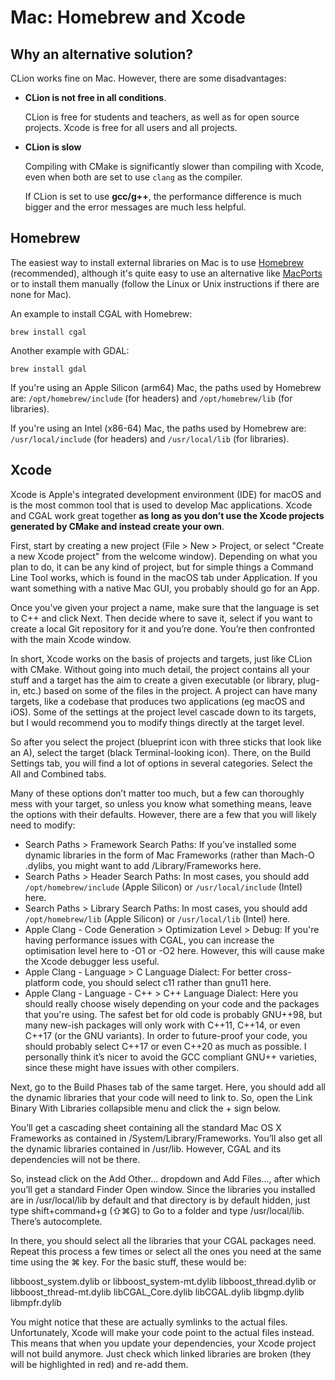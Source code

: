 
# Mac: Homebrew and Xcode

## Why an alternative solution?

CLion works fine on Mac. However, there are some disadvantages:

* **CLion is not free in all conditions**.

	CLion is free for students and teachers, as well as for open source projects. Xcode is free for all users and all projects.
    
* **CLion is slow**
	
	Compiling with CMake is significantly slower than compiling with Xcode, even when both are set to use `clang` as the compiler.
    
	If CLion is set to use **gcc/g++**, the performance difference is much bigger and the error messages are much less helpful.

## Homebrew

The easiest way to install external libraries on Mac is to use [Homebrew](https://brew.sh) (recommended), although it's quite easy to use an alternative like [MacPorts](https://www.macports.org) or to install them manually (follow the Linux or Unix instructions if there are none for Mac).

An example to install CGAL with Homebrew:

```
brew install cgal
```

Another example with GDAL:

```
brew install gdal
```

If you're using an Apple Silicon (arm64) Mac, the paths used by Homebrew are: `/opt/homebrew/include` (for headers) and `/opt/homebrew/lib` (for libraries).

If you're using an Intel (x86-64) Mac, the paths used by Homebrew are: `/usr/local/include` (for headers) and `/usr/local/lib` (for libraries).

## Xcode

Xcode is Apple's integrated development environment (IDE) for macOS and is the most common tool that is used to develop Mac applications. Xcode and CGAL work great together **as long as you don’t use the Xcode projects generated by CMake and instead create your own**.

First, start by creating a new project (File > New > Project, or select "Create a new Xcode project" from the welcome window). Depending on what you plan to do, it can be any kind of project, but for simple things a Command Line Tool works, which is found in the macOS tab under Application. If you want something with a native Mac GUI, you probably should go for an App.

Once you’ve given your project a name, make sure that the language is set to C++ and click Next. Then decide where to save it, select if you want to create a local Git repository for it and you’re done. You’re then confronted with the main Xcode window.

In short, Xcode works on the basis of projects and targets, just like CLion with CMake. Without going into much detail, the project contains all your stuff and a target has the aim to create a given executable (or library, plug-in, etc.) based on some of the files in the project. A project can have many targets, like a codebase that produces two applications (eg macOS and iOS). Some of the settings at the project level cascade down to its targets, but I would recommend you to modify things directly at the target level.

So after you select the project (blueprint icon with three sticks that look like an A), select the target (black Terminal-looking icon). There, on the Build Settings tab, you will find a lot of options in several categories. Select the All and Combined tabs.

Many of these options don’t matter too much, but a few can thoroughly mess with your target, so unless you know what something means, leave the options with their defaults. However, there are a few that you will likely need to modify:

* Search Paths > Framework Search Paths: If you’ve installed some dynamic libraries in the form of Mac Frameworks (rather than Mach-O .dylibs, you might want to add /Library/Frameworks here.
* Search Paths > Header Search Paths: In most cases, you should add `/opt/homebrew/include` (Apple Silicon) or `/usr/local/include` (Intel) here.
* Search Paths > Library Search Paths: In most cases, you should add `/opt/homebrew/lib` (Apple Silicon) or `/usr/local/lib` (Intel) here.
* Apple Clang - Code Generation > Optimization Level > Debug: If you're having performance issues with CGAL, you can increase the optimisation level here to -O1 or -O2 here. However, this will cause make the Xcode debugger less useful.
* Apple Clang - Language > C Language Dialect: For better cross-platform code, you should select c11 rather than gnu11 here.
* Apple Clang - Language - C++ > C++ Language Dialect: Here you should really choose wisely depending on your code and the packages that you're using. The safest bet for old code is probably GNU++98, but many new-ish packages will only work with C++11, C++14, or even C++17 (or the GNU variants). In order to future-proof your code, you should probably select C++17 or even C++20 as much as possible. I personally think it’s nicer to avoid the GCC compliant GNU++ varieties, since these might have issues with other compilers.

Next, go to the Build Phases tab of the same target. Here, you should add all the dynamic libraries that your code will need to link to. So, open the Link Binary With Libraries collapsible menu and click the + sign below.

You’ll get a cascading sheet containing all the standard Mac OS X Frameworks as contained in /System/Library/Frameworks. You’ll also get all the dynamic libraries contained in /usr/lib. However, CGAL and its dependencies will not be there.

So, instead click on the Add Other… dropdown and Add Files…, after which you’ll get a standard Finder Open window. Since the libraries you installed are in /usr/local/lib by default and that directory is by default hidden, just type shift+command+g (⇧⌘G) to Go to a folder and type /usr/local/lib. There’s autocomplete.

In there, you should select all the libraries that your CGAL packages need. Repeat this process a few times or select all the ones you need at the same time using the ⌘ key. For the basic stuff, these would be:

libboost_system.dylib or libboost_system-mt.dylib
libboost_thread.dylib or libboost_thread-mt.dylib
libCGAL_Core.dylib
libCGAL.dylib
libgmp.dylib
libmpfr.dylib

You might notice that these are actually symlinks to the actual files. Unfortunately, Xcode will make your code point to the actual files instead. This means that when you update your dependencies, your Xcode project will not build anymore. Just check which linked libraries are broken (they will be highlighted in red) and re-add them.